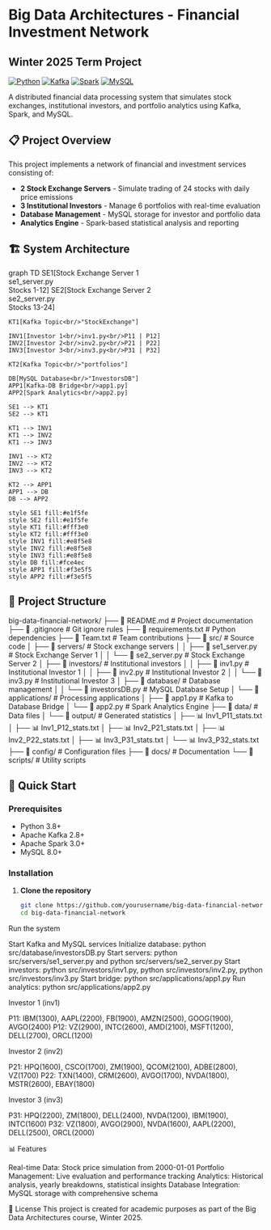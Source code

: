 # Big Data Architectures - Financial Investment Network
## Winter 2025 Term Project

[![Python](https://img.shields.io/badge/Python-3.8+-blue.svg)](https://www.python.org)
[![Kafka](https://img.shields.io/badge/Apache%20Kafka-2.8+-orange.svg)](https://kafka.apache.org)
[![Spark](https://img.shields.io/badge/Apache%20Spark-3.0+-red.svg)](https://spark.apache.org)
[![MySQL](https://img.shields.io/badge/MySQL-8.0+-blue.svg)](https://www.mysql.com)

A distributed financial data processing system that simulates stock exchanges, institutional investors, and portfolio analytics using Kafka, Spark, and MySQL.

## 📋 Project Overview

This project implements a network of financial and investment services consisting of:
- **2 Stock Exchange Servers** - Simulate trading of 24 stocks with daily price emissions
- **3 Institutional Investors** - Manage 6 portfolios with real-time evaluation
- **Database Management** - MySQL storage for investor and portfolio data
- **Analytics Engine** - Spark-based statistical analysis and reporting

## 🏗️ System Architecture 
graph TD
    SE1[Stock Exchange Server 1<br/>se1_server.py<br/>Stocks 1-12] 
    SE2[Stock Exchange Server 2<br/>se2_server.py<br/>Stocks 13-24]
    
    KT1[Kafka Topic<br/>"StockExchange"]
    
    INV1[Investor 1<br/>inv1.py<br/>P11 | P12]
    INV2[Investor 2<br/>inv2.py<br/>P21 | P22]
    INV3[Investor 3<br/>inv3.py<br/>P31 | P32]
    
    KT2[Kafka Topic<br/>"portfolios"]
    
    DB[MySQL Database<br/>"InvestorsDB"]
    APP1[Kafka-DB Bridge<br/>app1.py]
    APP2[Spark Analytics<br/>app2.py]
    
    SE1 --> KT1
    SE2 --> KT1
    
    KT1 --> INV1
    KT1 --> INV2
    KT1 --> INV3
    
    INV1 --> KT2
    INV2 --> KT2
    INV3 --> KT2
    
    KT2 --> APP1
    APP1 --> DB
    DB --> APP2
    
    style SE1 fill:#e1f5fe
    style SE2 fill:#e1f5fe
    style KT1 fill:#fff3e0
    style KT2 fill:#fff3e0
    style INV1 fill:#e8f5e8
    style INV2 fill:#e8f5e8
    style INV3 fill:#e8f5e8
    style DB fill:#fce4ec
    style APP1 fill:#f3e5f5
    style APP2 fill:#f3e5f5

## 📁 Project Structure

big-data-financial-network/
├── 📄 README.md                      # Project documentation
├── 📄 .gitignore                     # Git ignore rules
├── 📄 requirements.txt               # Python dependencies
├── 📄 Team.txt                       # Team contributions
├── 📁 src/                           # Source code
│   ├── 📁 servers/                   # Stock exchange servers
│   │   ├── 🐍 se1_server.py         # Stock Exchange Server 1
│   │   └── 🐍 se2_server.py         # Stock Exchange Server 2
│   ├── 📁 investors/                 # Institutional investors
│   │   ├── 🐍 inv1.py               # Institutional Investor 1
│   │   ├── 🐍 inv2.py               # Institutional Investor 2
│   │   └── 🐍 inv3.py               # Institutional Investor 3
│   ├── 📁 database/                  # Database management
│   │   └── 🐍 investorsDB.py        # MySQL Database Setup
│   └── 📁 applications/              # Processing applications
│       ├── 🐍 app1.py               # Kafka to Database Bridge
│       └── 🐍 app2.py               # Spark Analytics Engine
├── 📁 data/                          # Data files
│   └── 📁 output/                    # Generated statistics
│       ├── 📊 Inv1_P11_stats.txt
│       ├── 📊 Inv1_P12_stats.txt
│       ├── 📊 Inv2_P21_stats.txt
│       ├── 📊 Inv2_P22_stats.txt
│       ├── 📊 Inv3_P31_stats.txt
│       └── 📊 Inv3_P32_stats.txt
├── 📁 config/                        # Configuration files
├── 📁 docs/                          # Documentation
└── 📁 scripts/                       # Utility scripts

## 🚀 Quick Start

### Prerequisites
- Python 3.8+
- Apache Kafka 2.8+
- Apache Spark 3.0+
- MySQL 8.0+

### Installation

1. **Clone the repository**
   ```bash
   git clone https://github.com/yourusername/big-data-financial-network.git
   cd big-data-financial-network

Run the system

Start Kafka and MySQL services
Initialize database: python src/database/investorsDB.py
Start servers: python src/servers/se1_server.py and python src/servers/se2_server.py
Start investors: python src/investors/inv1.py, python src/investors/inv2.py, python src/investors/inv3.py
Start bridge: python src/applications/app1.py
Run analytics: python src/applications/app2.py

Investor 1 (inv1)

P11: IBM(1300), AAPL(2200), FB(1900), AMZN(2500), GOOG(1900), AVGO(2400)
P12: VZ(2900), INTC(2600), AMD(2100), MSFT(1200), DELL(2700), ORCL(1200)

Investor 2 (inv2)

P21: HPQ(1600), CSCO(1700), ZM(1900), QCOM(2100), ADBE(2800), VZ(1700)
P22: TXN(1400), CRM(2600), AVGO(1700), NVDA(1800), MSTR(2600), EBAY(1800)

Investor 3 (inv3)

P31: HPQ(2200), ZM(1800), DELL(2400), NVDA(1200), IBM(1900), INTC(1600)
P32: VZ(1800), AVGO(2900), NVDA(1600), AAPL(2200), DELL(2500), ORCL(2000)

📊 Features

Real-time Data: Stock price simulation from 2000-01-01
Portfolio Management: Live evaluation and performance tracking
Analytics: Historical analysis, yearly breakdowns, statistical insights
Database Integration: MySQL storage with comprehensive schema

📄 License
This project is created for academic purposes as part of the Big Data Architectures course, Winter 2025.
